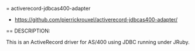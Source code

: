 = activerecord-jdbcas400-adapter

* https://github.com/pierrickrouxel/activerecord-jdbcas400-adapter/

== DESCRIPTION:

This is an ActiveRecord driver for AS/400 using JDBC running under JRuby.
